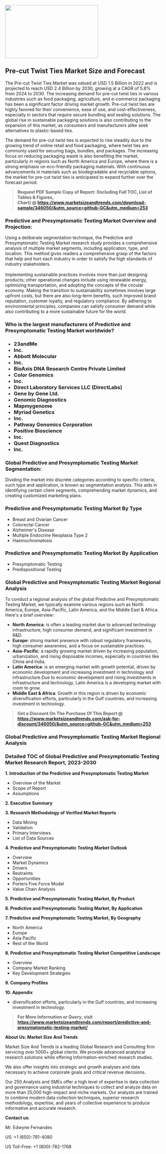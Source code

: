 <p><img class="alignnone size-medium wp-image-20088" src="https://ffe5etoiles.com/wp-content/uploads/2024/12/MST1-300x171.png" alt="" width="300" height="171" /></p><h2>Pre-cut Twist Ties Market Size and Forecast</h2><p>The Pre-cut Twist Ties Market was valued at USD 1.5 Billion in 2022 and is projected to reach USD 2.4 Billion by 2030, growing at a CAGR of 5.8% from 2024 to 2030. The increasing demand for pre-cut twist ties in various industries such as food packaging, agriculture, and e-commerce packaging has been a significant factor driving market growth. Pre-cut twist ties are highly favored for their convenience, ease of use, and cost-effectiveness, especially in sectors that require secure bundling and sealing solutions. The global rise in sustainable packaging solutions is also contributing to the expansion of this market, as consumers and manufacturers alike seek alternatives to plastic-based ties.</p><p>The demand for pre-cut twist ties is expected to rise steadily due to the growing trend of online retail and food packaging, where twist ties are commonly used for securing bags, bundles, and packages. The increasing focus on reducing packaging waste is also benefiting the market, particularly in regions such as North America and Europe, where there is a strong emphasis on eco-friendly packaging materials. With continuous advancements in materials such as biodegradable and recyclable options, the market for pre-cut twist ties is anticipated to expand further over the forecast period.</p></p><blockquote id="" class=""><strong>Request PDF Sample Copy of Report: (Including Full TOC, List of Tables &amp; Figures, Chart)&nbsp;@&nbsp;<strong><a href="https://www.marketsizeandtrends.com/download-sample/346050/&utm_source=github-GC&utm_medium=253" target="_blank">https://www.marketsizeandtrends.com/download-sample/346050/&utm_source=github-GC&utm_medium=253</a></strong></strong></blockquote><h3 id="" class="">Predictive and Presymptomatic Testing Market&nbsp;Overview and Projection:</h3><p id="" class="">Using a deliberate segmentation technique, the Predictive and Presymptomatic Testing Market research study provides a comprehensive analysis of multiple market segments, including application, type, and location. This method gives readers a comprehensive grasp of the factors that help and hurt each industry in order to satisfy the high standards of industry stakeholders. <br /> <br />Implementing sustainable practices involves more than just designing products; other operational changes include using renewable energy, optimizing transportation, and adopting the concepts of the circular economy. Making the transition to sustainability sometimes involves large upfront costs, but there are also long-term benefits, such improved brand reputation, customer loyalty, and regulatory compliance. By adhering to environmental principles, companies can satisfy consumer demand while also contributing to a more sustainable future for the world.</p><h3 id="" class="">Who is the largest manufacturers of&nbsp;Predictive and Presymptomatic Testing Market worldwide?</h3><h3 class=""><p><ul><li>23andMe </li><li> Inc. </li><li> Abbott Molecular </li><li> Inc. </li><li> BioAxis DNA Research Centre Private Limited </li><li> Color Genomics </li><li> Inc. </li><li> Direct Laboratory Services LLC (DirectLabs) </li><li> Gene by Gene Ltd. </li><li> Genomic Diagnostics </li><li> Mapmygenome </li><li> Myriad Genetics </li><li> Inc. </li><li> Pathway Genomics Corporation </li><li> Positive Bioscience </li><li> Inc. </li><li> Quest Diagnostics </li><li> Inc.</li></ul></p></h3><h3 id="" class="">Global&nbsp;Predictive and Presymptomatic Testing Market Segmentation:</h3><p id="" class="">Dividing the market into discrete categories according to specific criteria, such type and application, is known as segmentation analysis. This aids in identifying certain client segments, comprehending market dynamics, and creating customized marketing plans.</p><h3 id="" class="">Predictive and Presymptomatic Testing Market&nbsp;By Type</h3><p><p><ul><li>Breast and Ovarian Cancer</li><li> Colorectal Cancer</li><li> Alzheimer's Disease</li><li> Multiple Endocrine Neoplasia Type 2</li><li> Haemochromatosis</p></li></ul></p></p><h3 id="" class="">Predictive and Presymptomatic Testing Market&nbsp;By Application</h3><p class=""><p><ul><li>Presymptomatic Testing</li><li> Predispositional Testing</li></ul></p></p><h3 id="" class="">Global Predictive and Presymptomatic Testing Market Regional Analysis</h3><p id="" class="">To conduct a regional analysis of the global Predictive and Presymptomatic Testing Market, we typically examine various regions such as North America, Europe, Asia-Pacific, Latin America, and the Middle East &amp; Africa. Here's a brief overview:</p><ul><li><strong>North America</strong>: is often a leading market due to advanced technology infrastructure, high consumer demand, and significant investment in R&amp;D.</li><li><strong>Europe</strong>: strong market presence with robust regulatory frameworks, high consumer awareness, and a focus on sustainable practices.</li><li><strong>Asia-Pacific</strong>: a rapidly growing market driven by increasing population, urbanization, and rising disposable incomes, especially in countries like China and India.</li><li><strong>Latin America</strong>: is an emerging market with growth potential, driven by economic development and increasing investment in technology and infrastructure.Due to economic development and rising investments in infrastructure and technology, Latin America is a developing market with room to grow.</li><li><strong>Middle East &amp; Africa</strong>: Growth in this region is driven by economic diversification efforts, particularly in the Gulf countries, and increasing investment in technology.</li></ul><blockquote id="" class=""><strong>Get a Discount On The Purchase Of This Report @ <strong><a href="https://www.marketsizeandtrends.com/ask-for-discount/346050/&utm_source=github-GC&utm_medium=253" target="_blank">https://www.marketsizeandtrends.com/ask-for-discount/346050/&utm_source=github-GC&utm_medium=253</a></strong></strong></blockquote><h3 id="" class="">Global Predictive and Presymptomatic Testing Market Regional Analysis</h3><h3 id="" class="">Detailed TOC of Global Predictive and Presymptomatic Testing Market Research Report, 2023-2030</h3><p id="" class=""><strong>1. Introduction of the Predictive and Presymptomatic Testing Market</strong></p><ul><li>Overview of the Market</li><li>Scope of Report</li><li>Assumptions</li></ul><p id="" class=""><strong>2. Executive Summary</strong></p><p id="" class=""><strong>3. Research Methodology of Verified Market Reports</strong></p><ul><li>Data Mining</li><li>Validation</li><li>Primary Interviews</li><li>List of Data Sources</li></ul><p id="" class=""><strong>4. Predictive and Presymptomatic Testing Market Outlook</strong></p><ul><li>Overview</li><li>Market Dynamics</li><li>Drivers</li><li>Restraints</li><li>Opportunities</li><li>Porters Five Force Model</li><li>Value Chain Analysis</li></ul><p id="" class=""><strong>5. Predictive and Presymptomatic Testing Market, By Product</strong></p><p id="" class=""><strong>6. Predictive and Presymptomatic Testing Market, By Application</strong></p><p id="" class=""><strong>7. Predictive and Presymptomatic Testing Market, By Geography</strong></p><ul><li>North America</li><li>Europe</li><li>Asia Pacific</li><li>Rest of the World</li></ul><p id="" class=""><strong>8. Predictive and Presymptomatic Testing Market Competitive Landscape</strong></p><ul><li>Overview</li><li>Company Market Ranking</li><li>Key Development Strategies</li></ul><p id="" class=""><strong>9. Company Profiles</strong></p><p id="" class=""><strong>10. Appendix</strong></p><ul><li>diversification efforts, particularly in the Gulf countries, and increasing investment in technology.</li></ul><blockquote id="" class=""><strong>For More Information or Query, visit <strong><strong><a href="https://www.marketsizeandtrends.com/report/predictive-and-presymptomatic-testing-market/" target="_blank">https://www.marketsizeandtrends.com/report/predictive-and-presymptomatic-testing-market/</a></strong></strong></strong></blockquote><p id="" class=""><strong>About Us: Market Size And Trends</strong></p><p id="" class="">Market Size And Trends is a leading Global Research and Consulting firm servicing over 5000+ global clients. We provide advanced analytical research solutions while offering information-enriched research studies.</p><p id="" class="">We also offer insights into strategic and growth analyses and data necessary to achieve corporate goals and critical revenue decisions.</p><p id="" class="">Our 250 Analysts and SMEs offer a high level of expertise in data collection and governance using industrial techniques to collect and analyze data on more than 25,000 high-impact and niche markets. Our analysts are trained to combine modern data collection techniques, superior research methodology, expertise, and years of collective experience to produce informative and accurate research.</p><p id="" class=""><strong>Contact us:</strong></p><p id="" class="">Mr. Edwyne Fernandes</p><p id="" class="">US: +1 (650)-781-4080</p><p id="" class="">US Toll-Free: +1 (800)-782-1768</p>
